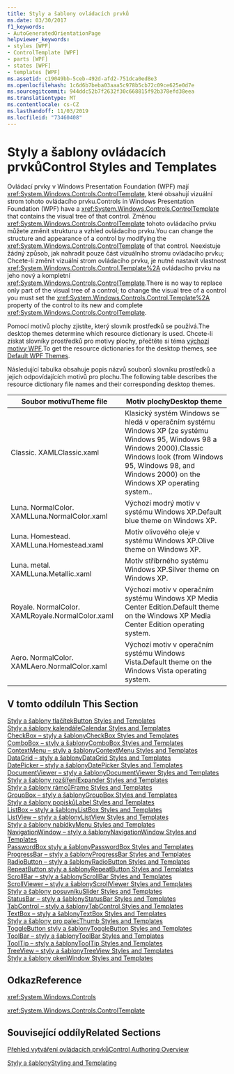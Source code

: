 ```yaml
---
title: Styly a šablony ovládacích prvků
ms.date: 03/30/2017
f1_keywords:
- AutoGeneratedOrientationPage
helpviewer_keywords:
- styles [WPF]
- ControlTemplate [WPF]
- parts [WPF]
- states [WPF]
- templates [WPF]
ms.assetid: c19049bb-5ceb-492d-afd2-751dca0ed8e3
ms.openlocfilehash: 1c6d6b7beba03aaa5c978b5cb72c09ce625e0d7e
ms.sourcegitcommit: 944ddc52b7f2632f30c668815f92b378efd38eea
ms.translationtype: MT
ms.contentlocale: cs-CZ
ms.lasthandoff: 11/03/2019
ms.locfileid: "73460408"
---
```

# <a name="control-styles-and-templates"></a><span data-ttu-id="6812d-102">Styly a šablony ovládacích prvků</span><span class="sxs-lookup"><span data-stu-id="6812d-102">Control Styles and Templates</span></span>
<span data-ttu-id="6812d-103">Ovládací prvky v Windows Presentation Foundation (WPF) mají <xref:System.Windows.Controls.ControlTemplate>, které obsahují vizuální strom tohoto ovládacího prvku.</span><span class="sxs-lookup"><span data-stu-id="6812d-103">Controls in Windows Presentation Foundation (WPF) have a <xref:System.Windows.Controls.ControlTemplate> that contains the visual tree of that control.</span></span> <span data-ttu-id="6812d-104">Změnou <xref:System.Windows.Controls.ControlTemplate> tohoto ovládacího prvku můžete změnit strukturu a vzhled ovládacího prvku.</span><span class="sxs-lookup"><span data-stu-id="6812d-104">You can change the structure and appearance of a control by modifying the <xref:System.Windows.Controls.ControlTemplate> of that control.</span></span> <span data-ttu-id="6812d-105">Neexistuje žádný způsob, jak nahradit pouze část vizuálního stromu ovládacího prvku; Chcete-li změnit vizuální strom ovládacího prvku, je nutné nastavit vlastnost <xref:System.Windows.Controls.Control.Template%2A> ovládacího prvku na jeho nový a kompletní <xref:System.Windows.Controls.ControlTemplate>.</span><span class="sxs-lookup"><span data-stu-id="6812d-105">There is no way to replace only part of the visual tree of a control; to change the visual tree of a control you must set the <xref:System.Windows.Controls.Control.Template%2A> property of the control to its new and complete <xref:System.Windows.Controls.ControlTemplate>.</span></span>  
  
 <span data-ttu-id="6812d-106">Pomocí motivů plochy zjistíte, který slovník prostředků se používá.</span><span class="sxs-lookup"><span data-stu-id="6812d-106">The desktop themes determine which resource dictionary is used.</span></span> <span data-ttu-id="6812d-107">Chcete-li získat slovníky prostředků pro motivy plochy, přečtěte si téma [výchozí motivy WPF](https://go.microsoft.com/fwlink/?LinkID=158252).</span><span class="sxs-lookup"><span data-stu-id="6812d-107">To get the resource dictionaries for the desktop themes, see [Default WPF Themes](https://go.microsoft.com/fwlink/?LinkID=158252).</span></span>  
  
 <span data-ttu-id="6812d-108">Následující tabulka obsahuje popis názvů souborů slovníku prostředků a jejich odpovídajících motivů pro plochu.</span><span class="sxs-lookup"><span data-stu-id="6812d-108">The following table describes the resource dictionary file names and their corresponding desktop themes.</span></span>  
  
|<span data-ttu-id="6812d-109">Soubor motivu</span><span class="sxs-lookup"><span data-stu-id="6812d-109">Theme file</span></span>|<span data-ttu-id="6812d-110">Motiv plochy</span><span class="sxs-lookup"><span data-stu-id="6812d-110">Desktop theme</span></span>|  
|----------------|-------------------|  
|<span data-ttu-id="6812d-111">Classic. XAML</span><span class="sxs-lookup"><span data-stu-id="6812d-111">Classic.xaml</span></span>|<span data-ttu-id="6812d-112">Klasický systém Windows se hledá v operačním systému Windows XP (ze systému Windows 95, Windows 98 a Windows 2000).</span><span class="sxs-lookup"><span data-stu-id="6812d-112">Classic Windows look (from Windows 95, Windows 98, and Windows 2000) on the Windows XP operating system..</span></span>|  
|<span data-ttu-id="6812d-113">Luna. NormalColor. XAML</span><span class="sxs-lookup"><span data-stu-id="6812d-113">Luna.NormalColor.xaml</span></span>|<span data-ttu-id="6812d-114">Výchozí modrý motiv v systému Windows XP.</span><span class="sxs-lookup"><span data-stu-id="6812d-114">Default blue theme on Windows XP.</span></span>|  
|<span data-ttu-id="6812d-115">Luna. Homestead. XAML</span><span class="sxs-lookup"><span data-stu-id="6812d-115">Luna.Homestead.xaml</span></span>|<span data-ttu-id="6812d-116">Motiv olivového oleje v systému Windows XP.</span><span class="sxs-lookup"><span data-stu-id="6812d-116">Olive theme on Windows XP.</span></span>|  
|<span data-ttu-id="6812d-117">Luna. metal. XAML</span><span class="sxs-lookup"><span data-stu-id="6812d-117">Luna.Metallic.xaml</span></span>|<span data-ttu-id="6812d-118">Motiv stříbrného systému Windows XP.</span><span class="sxs-lookup"><span data-stu-id="6812d-118">Silver theme on Windows XP.</span></span>|  
|<span data-ttu-id="6812d-119">Royale. NormalColor. XAML</span><span class="sxs-lookup"><span data-stu-id="6812d-119">Royale.NormalColor.xaml</span></span>|<span data-ttu-id="6812d-120">Výchozí motiv v operačním systému Windows XP Media Center Edition.</span><span class="sxs-lookup"><span data-stu-id="6812d-120">Default theme on the Windows XP Media Center Edition operating system.</span></span>|  
|<span data-ttu-id="6812d-121">Aero. NormalColor. XAML</span><span class="sxs-lookup"><span data-stu-id="6812d-121">Aero.NormalColor.xaml</span></span>|<span data-ttu-id="6812d-122">Výchozí motiv v operačním systému Windows Vista.</span><span class="sxs-lookup"><span data-stu-id="6812d-122">Default theme on the Windows Vista operating system.</span></span>|  
  
## <a name="in-this-section"></a><span data-ttu-id="6812d-123">V tomto oddílu</span><span class="sxs-lookup"><span data-stu-id="6812d-123">In This Section</span></span>  
 [<span data-ttu-id="6812d-124">Styly a šablony tlačítek</span><span class="sxs-lookup"><span data-stu-id="6812d-124">Button Styles and Templates</span></span>](button-styles-and-templates.md)  
 [<span data-ttu-id="6812d-125">Styly a šablony kalendáře</span><span class="sxs-lookup"><span data-stu-id="6812d-125">Calendar Styles and Templates</span></span>](calendar-styles-and-templates.md)  
 [<span data-ttu-id="6812d-126">CheckBox – styly a šablony</span><span class="sxs-lookup"><span data-stu-id="6812d-126">CheckBox Styles and Templates</span></span>](checkbox-styles-and-templates.md)  
 [<span data-ttu-id="6812d-127">ComboBox – styly a šablony</span><span class="sxs-lookup"><span data-stu-id="6812d-127">ComboBox Styles and Templates</span></span>](combobox-styles-and-templates.md)  
 [<span data-ttu-id="6812d-128">ContextMenu – styly a šablony</span><span class="sxs-lookup"><span data-stu-id="6812d-128">ContextMenu Styles and Templates</span></span>](contextmenu-styles-and-templates.md)  
 [<span data-ttu-id="6812d-129">DataGrid – styly a šablony</span><span class="sxs-lookup"><span data-stu-id="6812d-129">DataGrid Styles and Templates</span></span>](datagrid-styles-and-templates.md)  
 [<span data-ttu-id="6812d-130">DatePicker – styly a šablony</span><span class="sxs-lookup"><span data-stu-id="6812d-130">DatePicker Styles and Templates</span></span>](datepicker-styles-and-templates.md)  
 [<span data-ttu-id="6812d-131">DocumentViewer – styly a šablony</span><span class="sxs-lookup"><span data-stu-id="6812d-131">DocumentViewer Styles and Templates</span></span>](documentviewer-styles-and-templates.md)  
 [<span data-ttu-id="6812d-132">Styly a šablony rozšíření</span><span class="sxs-lookup"><span data-stu-id="6812d-132">Expander Styles and Templates</span></span>](expander-styles-and-templates.md)  
 [<span data-ttu-id="6812d-133">Styly a šablony rámců</span><span class="sxs-lookup"><span data-stu-id="6812d-133">Frame Styles and Templates</span></span>](frame-styles-and-templates.md)  
 [<span data-ttu-id="6812d-134">GroupBox – styly a šablony</span><span class="sxs-lookup"><span data-stu-id="6812d-134">GroupBox Styles and Templates</span></span>](groupbox-styles-and-templates.md)  
 [<span data-ttu-id="6812d-135">Styly a šablony popisků</span><span class="sxs-lookup"><span data-stu-id="6812d-135">Label Styles and Templates</span></span>](label-styles-and-templates.md)  
 [<span data-ttu-id="6812d-136">ListBox – styly a šablony</span><span class="sxs-lookup"><span data-stu-id="6812d-136">ListBox Styles and Templates</span></span>](listbox-styles-and-templates.md)  
 [<span data-ttu-id="6812d-137">ListView – styly a šablony</span><span class="sxs-lookup"><span data-stu-id="6812d-137">ListView Styles and Templates</span></span>](listview-styles-and-templates.md)  
 [<span data-ttu-id="6812d-138">Styly a šablony nabídky</span><span class="sxs-lookup"><span data-stu-id="6812d-138">Menu Styles and Templates</span></span>](menu-styles-and-templates.md)  
 [<span data-ttu-id="6812d-139">NavigationWindow – styly a šablony</span><span class="sxs-lookup"><span data-stu-id="6812d-139">NavigationWindow Styles and Templates</span></span>](navigationwindow-styles-and-templates.md)  
 [<span data-ttu-id="6812d-140">PasswordBox styly a šablony</span><span class="sxs-lookup"><span data-stu-id="6812d-140">PasswordBox Styles and Templates</span></span>](passwordbox-styles-and-templates.md)  
 [<span data-ttu-id="6812d-141">ProgressBar – styly a šablony</span><span class="sxs-lookup"><span data-stu-id="6812d-141">ProgressBar Styles and Templates</span></span>](progressbar-styles-and-templates.md)  
 [<span data-ttu-id="6812d-142">RadioButton – styly a šablony</span><span class="sxs-lookup"><span data-stu-id="6812d-142">RadioButton Styles and Templates</span></span>](radiobutton-styles-and-templates.md)  
 [<span data-ttu-id="6812d-143">RepeatButton styly a šablony</span><span class="sxs-lookup"><span data-stu-id="6812d-143">RepeatButton Styles and Templates</span></span>](repeatbutton-styles-and-templates.md)  
 [<span data-ttu-id="6812d-144">ScrollBar – styly a šablony</span><span class="sxs-lookup"><span data-stu-id="6812d-144">ScrollBar Styles and Templates</span></span>](scrollbar-styles-and-templates.md)  
 [<span data-ttu-id="6812d-145">ScrollViewer – styly a šablony</span><span class="sxs-lookup"><span data-stu-id="6812d-145">ScrollViewer Styles and Templates</span></span>](scrollviewer-styles-and-templates.md)  
 [<span data-ttu-id="6812d-146">Styly a šablony posuvníku</span><span class="sxs-lookup"><span data-stu-id="6812d-146">Slider Styles and Templates</span></span>](slider-styles-and-templates.md)  
 [<span data-ttu-id="6812d-147">StatusBar – styly a šablony</span><span class="sxs-lookup"><span data-stu-id="6812d-147">StatusBar Styles and Templates</span></span>](statusbar-styles-and-templates.md)  
 [<span data-ttu-id="6812d-148">TabControl – styly a šablony</span><span class="sxs-lookup"><span data-stu-id="6812d-148">TabControl Styles and Templates</span></span>](tabcontrol-styles-and-templates.md)  
 [<span data-ttu-id="6812d-149">TextBox – styly a šablony</span><span class="sxs-lookup"><span data-stu-id="6812d-149">TextBox Styles and Templates</span></span>](textbox-styles-and-templates.md)  
 [<span data-ttu-id="6812d-150">Styly a šablony pro palec</span><span class="sxs-lookup"><span data-stu-id="6812d-150">Thumb Styles and Templates</span></span>](thumb-styles-and-templates.md)  
 [<span data-ttu-id="6812d-151">ToggleButton styly a šablony</span><span class="sxs-lookup"><span data-stu-id="6812d-151">ToggleButton Styles and Templates</span></span>](togglebutton-styles-and-templates.md)  
 [<span data-ttu-id="6812d-152">ToolBar – styly a šablony</span><span class="sxs-lookup"><span data-stu-id="6812d-152">ToolBar Styles and Templates</span></span>](toolbar-styles-and-templates.md)  
 [<span data-ttu-id="6812d-153">ToolTip – styly a šablony</span><span class="sxs-lookup"><span data-stu-id="6812d-153">ToolTip Styles and Templates</span></span>](tooltip-styles-and-templates.md)  
 [<span data-ttu-id="6812d-154">TreeView – styly a šablony</span><span class="sxs-lookup"><span data-stu-id="6812d-154">TreeView Styles and Templates</span></span>](treeview-styles-and-templates.md)  
 [<span data-ttu-id="6812d-155">Styly a šablony oken</span><span class="sxs-lookup"><span data-stu-id="6812d-155">Window Styles and Templates</span></span>](window-styles-and-templates.md)  
  
## <a name="reference"></a><span data-ttu-id="6812d-156">Odkaz</span><span class="sxs-lookup"><span data-stu-id="6812d-156">Reference</span></span>  
 <xref:System.Windows.Controls>  
  
 <xref:System.Windows.Controls.ControlTemplate>  
  
## <a name="related-sections"></a><span data-ttu-id="6812d-157">Související oddíly</span><span class="sxs-lookup"><span data-stu-id="6812d-157">Related Sections</span></span>  
 [<span data-ttu-id="6812d-158">Přehled vytváření ovládacích prvků</span><span class="sxs-lookup"><span data-stu-id="6812d-158">Control Authoring Overview</span></span>](control-authoring-overview.md)  
  
 [<span data-ttu-id="6812d-159">Styly a šablony</span><span class="sxs-lookup"><span data-stu-id="6812d-159">Styling and Templating</span></span>](../../../desktop-wpf/fundamentals/styles-templates-overview.md)
